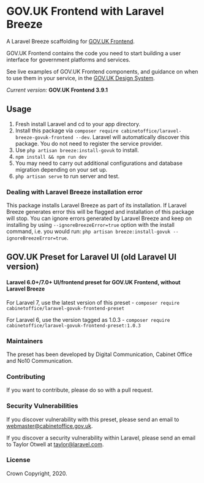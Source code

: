 # GOV.UK Frontend with Laravel Breeze

A Laravel Breeze scaffolding for [GOV.UK Frontend](https://github.com/alphagov/govuk-frontend).

GOV.UK Frontend contains the code you need to start building a user interface for government platforms and services.

See live examples of GOV.UK Frontend components, and guidance on when to use them in your service, in the [GOV.UK Design System](https://design-system.service.gov.uk/).


*Current version:* **GOV.UK Frontend 3.9.1**

## Usage

1. Fresh install Laravel and cd to your app directory.
2. Install this package via `composer require cabinetoffice/laravel-breeze-govuk-frontend --dev`. Laravel will automatically discover this package. You do not need to register the service provider.
3. Use `php artisan breeze:install-govuk` to install. 
4. `npm install && npm run dev`
5. You may need to carry out additional configurations and database migration depending on your set up.
6. `php artisan serve` to run server and test.

### Dealing with Laravel Breeze installation error
This package installs Laravel Breeze as part of its installation. If Laravel Breeze generates error this will be flagged and installation of this package will stop.
You can ignore errors generated by Laravel Breeze and keep on installing by using `--ignoreBreezeError=true` option with the install command, i.e. you would run: `php artisan breeze:install-govuk --ignoreBreezeError=true`.

## GOV.UK Preset for Laravel UI (old Laravel UI version)

#### Laravel 6.0+/7.0+ UI/frontend preset for GOV.UK Frontend, without Laravel Breeze

For Laravel 7, use the latest version of this preset - `composer require cabinetoffice/laravel-govuk-frontend-preset`

For Laravel 6, use the version tagged as 1.0.3 - `composer require cabinetoffice/laravel-govuk-frontend-preset:1.0.3`

### Maintainers
The preset has been developed by Digital Communication, Cabinet Office and No10 Communication.

### Contributing
If you want to contribute, please do so with a pull request. 

### Security Vulnerabilities
If you discover vulnerability with this preset, please send an email to webmaster@cabinetoffice.gov.uk.

If you discover a security vulnerability within Laravel, please send an email to Taylor Otwell at taylor@laravel.com.

### License

Crown Copyright, 2020.
